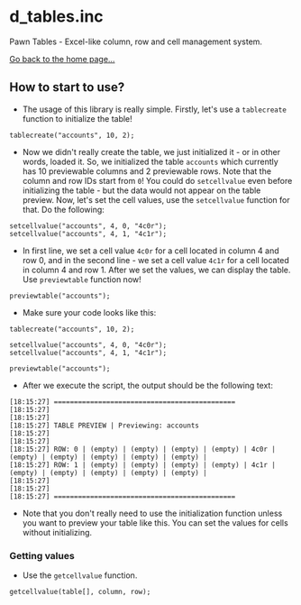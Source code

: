 # d_tables.inc
Pawn Tables - Excel-like column, row and cell management system.

[Go back to the home page...](../README.md)

## How to start to use?

- The usage of this library is really simple. Firstly, let's use a `tablecreate` function to initialize the table!

```pawn
tablecreate("accounts", 10, 2);
```

- Now we didn't really create the table, we just initialized it - or in other words, loaded it. So, we initialized the table `accounts` which currently has 10 previewable columns and 2 previewable rows. Note that the column and row IDs start from `0`! You could do `setcellvalue` even before initializing the table - but the data would not appear on the table preview. Now, let's set the cell values, use the `setcellvalue` function for that. Do the following:

```pawn
setcellvalue("accounts", 4, 0, "4c0r");
setcellvalue("accounts", 4, 1, "4c1r");
```

- In first line, we set a cell value `4c0r` for a cell located in column 4 and row 0, and in the second line - we set a cell value `4c1r` for a cell located in column 4 and row 1. After we set the values, we can display the table. Use `previewtable` function now!

```pawn
previewtable("accounts");
```

- Make sure your code looks like this:

```pawn
tablecreate("accounts", 10, 2);

setcellvalue("accounts", 4, 0, "4c0r");
setcellvalue("accounts", 4, 1, "4c1r");

previewtable("accounts");
```

- After we execute the script, the output should be the following text:

```
[18:15:27] =============================================
[18:15:27]  
[18:15:27]  
[18:15:27] TABLE PREVIEW | Previewing: accounts
[18:15:27]  
[18:15:27]  
[18:15:27] ROW: 0 | (empty) | (empty) | (empty) | (empty) | 4c0r | (empty) | (empty) | (empty) | (empty) | (empty) | 
[18:15:27] ROW: 1 | (empty) | (empty) | (empty) | (empty) | 4c1r | (empty) | (empty) | (empty) | (empty) | (empty) | 
[18:15:27]  
[18:15:27]  
[18:15:27] =============================================
```

- Note that you don't really need to use the initialization function unless you want to preview your table like this. You can set the values for cells without initializing.

### Getting values
- Use the `getcellvalue` function.

```pawn
getcellvalue(table[], column, row);
```
